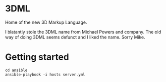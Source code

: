 # 3DML

Home of the new 3D Markup Language.

I blatantly stole the 3DML name from Michael Powers and company. The old way of doing 3DML seems defunct and I liked the name. Sorry Mike.

# Getting started

```
cd ansible
ansible-playbook -i hosts server.yml
```
